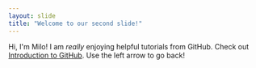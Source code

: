 ```yaml
---
layout: slide
title: "Welcome to our second slide!"
---
```

Hi, I'm Milo! I am *really* enjoying helpful tutorials from GitHub. Check out [Introduction to GitHub](https://lab.github.com/githubtraining/introduction-to-github).
Use the left arrow to go back!
